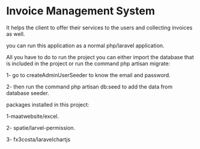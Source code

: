 # Invoice Management System 
It helps the client to offer their services to the users and collecting invoices as well.

you can run this application as a normal php/laravel application.

All you have to do to run the project you can either import the database that is included in the project or run 
the command php artisan migrate:

1- go to createAdminUserSeeder to know the email and password.

2- then run the command php artisan db:seed to add the data from database seeder.

packages installed in this project:

1-maatwebsite/excel.

2- spatie/larvel-permission.

3- fx3costa/laravelchartjs


